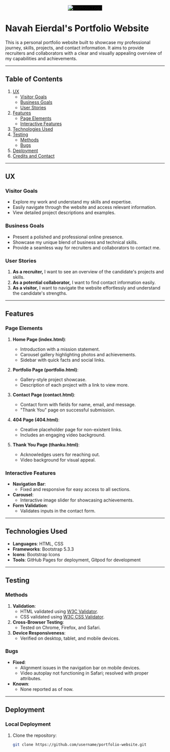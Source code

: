 <div align="center">
  <img src="assets/images/portfolio-logo.png" alt="Portfolio Logo" style="background-color: black">
</div>

# Navah Eierdal's Portfolio Website

This is a personal portfolio website built to showcase my professional journey, skills, projects, and contact information. It aims to provide recruiters and collaborators with a clear and visually appealing overview of my capabilities and achievements.

---

## Table of Contents
1. [UX](#ux)
   - [Visitor Goals](#visitor-goals)
   - [Business Goals](#business-goals)
   - [User Stories](#user-stories)
2. [Features](#features)
   - [Page Elements](#page-elements)
   - [Interactive Features](#interactive-features)
3. [Technologies Used](#technologies-used)
4. [Testing](#testing)
   - [Methods](#methods)
   - [Bugs](#bugs)
5. [Deployment](#deployment)
6. [Credits and Contact](#credits-and-contact)

---

## UX

### Visitor Goals
- Explore my work and understand my skills and expertise.
- Easily navigate through the website and access relevant information.
- View detailed project descriptions and examples.

### Business Goals
- Present a polished and professional online presence.
- Showcase my unique blend of business and technical skills.
- Provide a seamless way for recruiters and collaborators to contact me.

### User Stories
1. **As a recruiter,** I want to see an overview of the candidate's projects and skills.
2. **As a potential collaborator,** I want to find contact information easily.
3. **As a visitor,** I want to navigate the website effortlessly and understand the candidate's strengths.

---

## Features

### Page Elements
1. **Home Page (index.html)**:
   - Introduction with a mission statement.
   - Carousel gallery highlighting photos and achievements.
   - Sidebar with quick facts and social links.

2. **Portfolio Page (portfolio.html)**:
   - Gallery-style project showcase.
   - Description of each project with a link to view more.

3. **Contact Page (contact.html)**:
   - Contact form with fields for name, email, and message.
   - "Thank You" page on successful submission.

4. **404 Page (404.html)**:
   - Creative placeholder page for non-existent links.
   - Includes an engaging video background.

5. **Thank You Page (thanku.html)**:
   - Acknowledges users for reaching out.
   - Video background for visual appeal.

### Interactive Features
- **Navigation Bar**:
  - Fixed and responsive for easy access to all sections.
- **Carousel**:
  - Interactive image slider for showcasing achievements.
- **Form Validation**:
  - Validates inputs in the contact form.

---

## Technologies Used
- **Languages**: HTML, CSS
- **Frameworks**: Bootstrap 5.3.3
- **Icons**: Bootstrap Icons
- **Tools**: GitHub Pages for deployment, Gitpod for development

---

## Testing

### Methods
1. **Validation**:
   - HTML validated using [W3C Validator](https://validator.w3.org/).
   - CSS validated using [W3C CSS Validator](https://jigsaw.w3.org/css-validator/).
2. **Cross-Browser Testing**:
   - Tested on Chrome, Firefox, and Safari.
3. **Device Responsiveness**:
   - Verified on desktop, tablet, and mobile devices.

### Bugs
- **Fixed**:
  - Alignment issues in the navigation bar on mobile devices.
  - Video autoplay not functioning in Safari; resolved with proper attributes.
- **Known**:
  - None reported as of now.

---

## Deployment

### Local Deployment
1. Clone the repository:
   ```bash
   git clone https://github.com/username/portfolio-website.git
